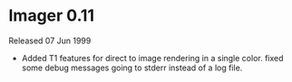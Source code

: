 # Imager 0.11

Released 07 Jun 1999

- Added T1 features for direct to image rendering in   a single color.  fixed some debug messages going to   stderr instead of a log file.